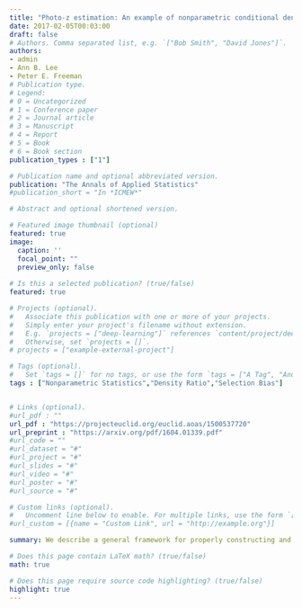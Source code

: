 ```yaml
---
title: "Photo-z estimation: An example of nonparametric conditional density estimation under selection bias"
date: 2017-02-05T00:03:00
draft: false
# Authors. Comma separated list, e.g. `["Bob Smith", "David Jones"]`.
authors:
- admin
- Ann B. Lee
- Peter E. Freeman
# Publication type.
# Legend:
# 0 = Uncategorized
# 1 = Conference paper
# 2 = Journal article
# 3 = Manuscript
# 4 = Report
# 5 = Book
# 6 = Book section
publication_types : ["1"]

# Publication name and optional abbreviated version.
publication: "The Annals of Applied Statistics"
#publication_short = "In *ICMEW*"

# Abstract and optional shortened version.

# Featured image thumbnail (optional)
featured: true
image:
  caption: ''
  focal_point: ""
  preview_only: false
  
# Is this a selected publication? (true/false)
featured: true

# Projects (optional).
#   Associate this publication with one or more of your projects.
#   Simply enter your project's filename without extension.
#   E.g. `projects = ["deep-learning"]` references `content/project/deep-learning.md`.
#   Otherwise, set `projects = []`.
# projects = ["example-external-project"]

# Tags (optional).
#   Set `tags = []` for no tags, or use the form `tags = ["A Tag", "Another Tag"]` for one or more tags.
tags : ["Nonparametric Statistics","Density Ratio","Selection Bias"]


# Links (optional).
#url_pdf : ""
url_pdf : "https://projecteuclid.org/euclid.aoas/1500537720"
url_preprint : "https://arxiv.org/pdf/1604.01339.pdf"
#url_code = ""
#url_dataset = "#"
#url_project = "#"
#url_slides = "#"
#url_video = "#"
#url_poster = "#"
#url_source = "#"

# Custom links (optional).
#   Uncomment line below to enable. For multiple links, use the form `[{...}, {...}, {...}]`.
#url_custom = [{name = "Custom Link", url = "http://example.org"}]

summary: We describe a general framework for properly constructing and assessing nonparametric conditional density estimators under selection bias, and for combining two or more estimators for optimal performance. This leads to new improved photo-z estimators. We illustrate our methods on data from the Sloan Data Sky Survey and an application to galaxy-galaxy lensing. 

# Does this page contain LaTeX math? (true/false)
math: true

# Does this page require source code highlighting? (true/false)
highlight: true
---
```

